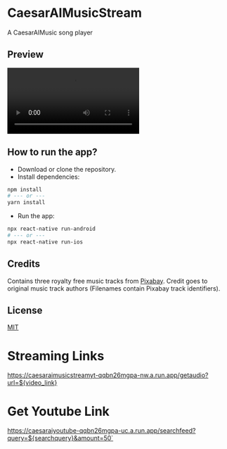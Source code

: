 # CaesarAIMusicStream
A CaesarAIMusic song player

## Preview

![](media/preview-android.mp4)

## How to run the app?

- Download or clone the repository.
- Install dependencies:
```bash
npm install
# --- or ---
yarn install
```
- Run the app:
```bash
npx react-native run-android
# --- or ---
npx react-native run-ios
```

## Credits

Contains three royalty free music tracks from [Pixabay](https://pixabay.com/music/). Credit goes to original music track authors (Filenames contain Pixabay track identifiers).

## License

[MIT](LICENSE)

# Streaming Links
https://caesaraimusicstreamyt-qqbn26mgpa-nw.a.run.app/getaudio?url=${video_link}

# Get Youtube Link
https://caesaraiyoutube-qqbn26mgpa-uc.a.run.app/searchfeed?query=${searchquery}&amount=50`